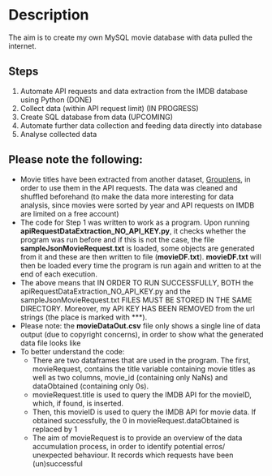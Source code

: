 # Description
The aim is to create my own MySQL movie database with data pulled the internet. 

## Steps
1. Automate API requests and data extraction from the IMDB database using Python (DONE)
2. Collect data (within API request limit) (IN PROGRESS)
3. Create SQL database from data (UPCOMING)
4. Automate further data collection and feeding data directly into database 
5. Analyse collected data


## Please note the following: 
* Movie titles have been extracted from another dataset, [Grouplens](https://grouplens.org/datasets/movielens/latest/), in order to use them in the API requests. The data was cleaned and shuffled beforehand (to make the data more interesting for data analysis, since movies were sorted by year and API requests on IMDB are limited on a free account)
* The code for Step 1 was written to work as a program. Upon running **apiRequestDataExtraction_NO_API_KEY.py**, it checks whether the program was run before and if this is not the case, the file **sampleJsonMovieRequest.txt** is loaded, some objects are generated from it and these are then written to file (**movieDF.txt**). **movieDF.txt** will then be loaded every time the program is run again and written to at the end of each execution. 
* The above means that IN ORDER TO RUN SUCCESSFULLY, BOTH the apiRequestDataExtraction_NO_API_KEY.py and the sampleJsonMovieRequest.txt FILES MUST BE STORED IN THE SAME DIRECTORY. Moreover,  my API KEY HAS BEEN REMOVED from the url strings (the place is marked with ***).
* Please note: the **movieDataOut.csv** file only shows a single line of data output (due to copyright concerns), in order to show what the generated data file looks like
* To better understand the code:
  * There are two dataframes that are used in the program. The first, movieRequest, contains the title variable containing movie titles as well as two columns, movie_id (containing only NaNs) and dataObtained (containing only 0s). 
  * movieRequest.title is used to query the IMDB API for the movieID, which, if found, is inserted.
  * Then, this movieID is used to query the IMDB API for movie data. If obtained successfully, the 0 in movieRequest.dataObtained is replaced by 1
  * The aim of movieRequest is to provide an overview of the data accumulation process, in order to identify potential erros/ unexpected behaviour. It records which requests have been (un)successful
